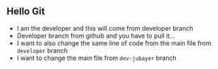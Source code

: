 ## Hello Git

- I am the developer and this will come from developer branch
- Developer branch from github and you have to pull it...
- I want to also change the same line of code from the main file from `developer` branch
- I want to change the main file from `dev-jubayer` branch
